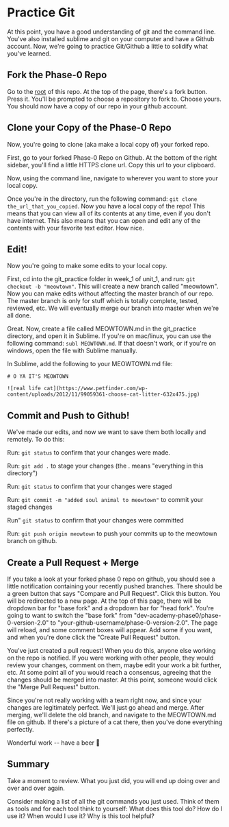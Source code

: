 # Practice Git

At this point, you have a good understanding of git and the command line. You've also installed sublime and git on your computer and have a Github account. Now, we're going to practice Git/Github a little to solidify what you've learned.

## Fork the Phase-0 Repo 

Go to the [root](../../../../..) of this repo. At the top of the page, there's a fork button. Press it. You'll be prompted to choose a repository to fork to. Choose yours. You should now have a copy of our repo in your github account. 

## Clone your Copy of the Phase-0 Repo

Now, you're going to clone (aka make a local copy of) your forked repo.

First, go to your forked Phase-0 Repo on Github. At the bottom of the right sidebar, you'll find a little HTTPS clone url. Copy this url to your clipboard. 

Now, using the command line, navigate to wherever you want to store your local copy. 

Once you're in the directory, run the following command: ``` git clone the_url_that_you_copied ```. Now you have a local copy of the repo! This means that you can view all of its contents at any time, even if you don't have internet. This also means that you can open and edit any of the contents with your favorite text editor. How nice.

## Edit!

Now you're going to make some edits to your local copy. 

First, cd into the git_practice folder in week_1 of unit_1, and run: ```git checkout -b "meowtown"```. This will create a new branch called "meowtown". Now you can make edits without affecting the master branch of our repo. The master branch is only for stuff which is totally complete, tested, reviewed, etc. We will eventually merge our branch into master when we're all done. 

Great. Now, create a file called MEOWTOWN.md in the git_practice directory, and open it in Sublime. If you're on mac/linux, you can use the following command: ```subl MEOWTOWN.md```. If that doesn't work, or if you're on windows, open the file with Sublime manually.

In Sublime, add the following to your MEOWTOWN.md file:
``` 
# O YA IT'S MEOWTOWN

![real life cat](https://www.petfinder.com/wp-content/uploads/2012/11/99059361-choose-cat-litter-632x475.jpg)
```

## Commit and Push to Github!
We've made our edits, and now we want to save them both locally and remotely. To do this:

Run: ```git status``` to confirm that your changes were made.

Run: ```git add .``` to stage your changes (the . means "everything in this directory")

Run: ```git status``` to confirm that your changes were staged

Run: ```git commit -m "added soul animal to meowtown"``` to commit your staged changes

Run" ```git status``` to confirm that your changes were committed

Run: ```git push origin meowtown``` to push your commits up to the meowtown branch on github.

## Create a Pull Request + Merge
If you take a look at your forked phase 0 repo on github, you should see a little notification containing your recently pushed branches. There should be a green button that says "Compare and Pull Request". Click this button. You will be redirected to a new page. At the top of this page, there will be dropdown bar for "base fork" and a dropdown bar for "head fork". You're going to want to switch the "base fork" from "dev-academy-phase0/phase-0-version-2.0" to "your-github-username/phase-0-version-2.0". The page will reload, and some comment boxes will appear. Add some if you want, and when you're done click the "Create Pull Request" button.

You've just created a pull request! When you do this, anyone else working on the repo is notified. If you were working with other people, they would review your changes, comment on them, maybe edit your work a bit further, etc. At some point all of you would reach a consensus, agreeing that the changes should be merged into master. At this point, someone would click the "Merge Pull Request" button. 

Since you're not really working with a team right now, and since your changes are legitimately perfect. We'll just go ahead and merge. After merging, we'll delete the old branch, and navigate to the MEOWTOWN.md file on github. If there's a picture of a cat there, then you've done everything perfectly.

Wonderful work -- have a beer :beer:

## Summary

Take a moment to review. What you just did, you will end up doing over and over and over again. 

Consider making a list of all the git commands you just used. Think of them as tools and for each tool think to yourself: What does this tool do? How do I use it? When would I use it? Why is this tool helpful?
 
